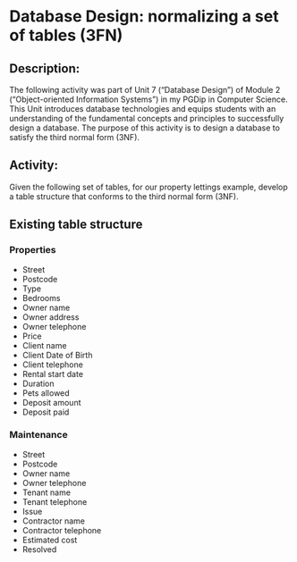 # Database Design: normalizing a set of tables (3FN)

## Description: 

The following activity was part of Unit 7 (“Database Design”) of Module 2 (“Object-oriented Information Systems”) in my PGDip in Computer Science. This Unit introduces database technologies and equips students with an understanding of the fundamental concepts and principles to successfully design a database. The purpose of this activity is to design a database to satisfy the third normal form (3NF). 

## Activity: 

Given the following set of tables, for our property lettings example, develop a table structure that conforms to the third normal form (3NF).  

## Existing table structure

### Properties
* Street
* Postcode
* Type
* Bedrooms
* Owner name
* Owner address
* Owner telephone
* Price
* Client name
* Client Date of Birth
* Client telephone
* Rental start date
* Duration
* Pets allowed
* Deposit amount
* Deposit paid


### Maintenance
* Street
* Postcode
* Owner name
* Owner telephone
* Tenant name
* Tenant telephone
* Issue
* Contractor name
* Contractor telephone
* Estimated cost
* Resolved

